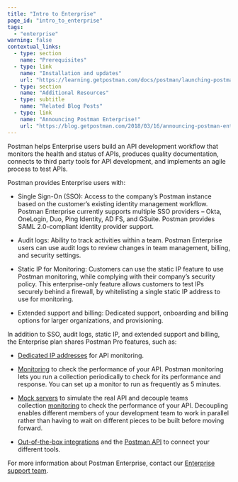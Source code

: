 ```yaml
---
title: "Intro to Enterprise"
page_id: "intro_to_enterprise"
tags: 
  - "enterprise"
warning: false
contextual_links:
  - type: section
    name: "Prerequisites"
  - type: link
    name: "Installation and updates"
    url: "https://learning.getpostman.com/docs/postman/launching-postman/installation-and-updates"
  - type: section
    name: "Additional Resources"
  - type: subtitle
    name: "Related Blog Posts"
  - type: link
    name: "Announcing Postman Enterprise!"
    url: "https://blog.getpostman.com/2018/03/16/announcing-postman-enterprise/?_ga=2.113717767.1078379737.1571761632-963694147.1565912089"
---
```


Postman helps Enterprise users build an API development workflow that monitors the health and status of APIs, produces quality documentation, connects to third party tools for API development, and implements an agile process to test APIs.

Postman provides Enterprise users with:

* Single Sign-On (SSO): Access to the company’s Postman instance based on the customer’s existing identity management workflow. Postman Enterprise currently supports multiple SSO providers – Okta, OneLogin, Duo, Ping Identity, AD FS, and GSuite. Postman provides SAML 2.0-compliant identity provider support.

* Audit logs: Ability to track activities within a team. Postman Enterprise users can use audit logs to review changes in team management, billing, and security settings.

* Static IP for Monitoring: Customers can use the static IP feature to use Postman monitoring, while complying with their company’s security policy. This enterprise-only feature allows customers to test IPs securely behind a firewall, by whitelisting a single static IP address to use for monitoring.

* Extended support and billing: Dedicated support, onboarding and billing options for larger organizations, and provisioning.

In addition to SSO, audit logs, static IP, and extended support and billing, the Enterprise plan shares Postman Pro features, such as:

* [Dedicated IP addresses](/docs/postman/monitors/intro-monitors/#monitoring-resources-in-multiple-regions) for API monitoring.

* [Monitoring](/docs/postman/monitors/intro-monitors/) to check the performance of your API. Postman monitoring lets you run a collection periodically to check for its performance and response. You can set up a monitor to run as frequently as 5 minutes.

* [Mock servers](/docs/postman/mock-servers/intro-to-mock-servers/) to simulate the real API and decouple teams collection [monitoring](/docs/postman/monitors/intro-monitors/) to check the performance of your API. Decoupling enables different members of your development team to work in parallel rather than having to wait on different pieces to be built before moving forward.

* [Out-of-the-box integrations](/docs/postman-pro/integrations/intro-integrations/) and the [Postman API](/docs/postman/postman-api/intro-api/) to connect your different tools.

For more information about Postman Enterprise, contact our [Enterprise support team](http://pages.getpostman.com/Enterprise-Sales_Contact-Us.html).

